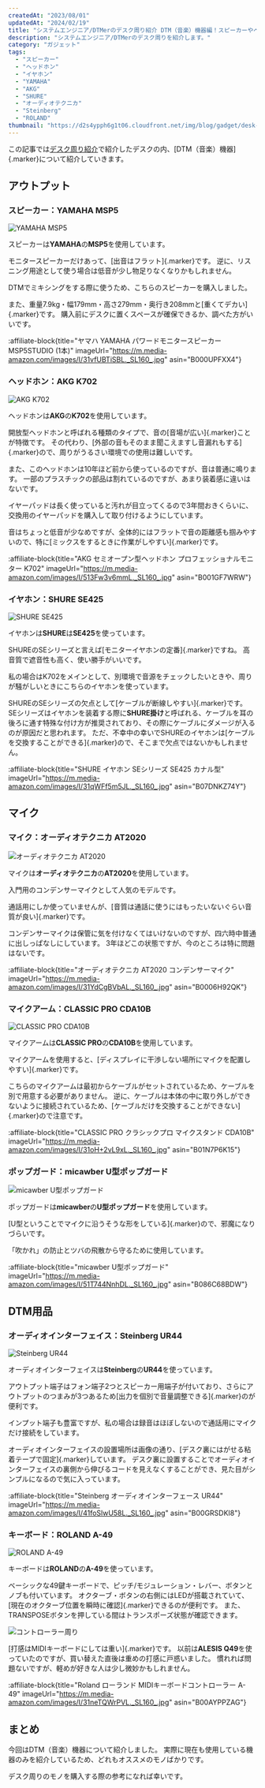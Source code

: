 ```yaml
---
createdAt: "2023/08/01"
updatedAt: "2024/02/19"
title: "システムエンジニア/DTMerのデスク周り紹介 DTM（音楽）機器編！スピーカーやヘッドホンについてまとめてみた"
description: "システムエンジニア/DTMerのデスク周りを紹介します。"
category: "ガジェット"
tags:
  - "スピーカー"
  - "ヘッドホン"
  - "イヤホン"
  - "YAMAHA"
  - "AKG"
  - "SHURE"
  - "オーディオテクニカ"
  - "Steinberg"
  - "ROLAND"
thumbnail: "https://d2s4ypph6g1t06.cloudfront.net/img/blog/gadget/desk-tour-dtm/a49-2.jpg"
---
```


この記事では[デスク周り紹介](/blog/gadget/desk-tour)で紹介したデスクの内、[DTM（音楽）機器]{.marker}について紹介していきます。

## アウトプット

### スピーカー：YAMAHA MSP5

![YAMAHA MSP5](https://d2s4ypph6g1t06.cloudfront.net/img/blog/gadget/desk-tour-dtm/msp5.jpg)

スピーカーは**YAMAHA**の**MSP5**を使用しています。

モニタースピーカーだけあって、[出音はフラット]{.marker}です。
逆に、リスニング用途として使う場合は低音が少し物足りなくなりかもしれません。

DTMでミキシングをする際に使うため、こちらのスピーカーを購入しました。

また、重量7.9kg・幅179mm・高さ279mm・奥行き208mmと[重くてデカい]{.marker}です。
購入前にデスクに置くスペースが確保できるか、調べた方がいいです。

:affiliate-block{title="ヤマハ YAMAHA パワードモニタースピーカーMSP5STUDIO (1本)" imageUrl="https://m.media-amazon.com/images/I/31vfUBTiSBL._SL160_.jpg" asin="B000UPFXX4"}

### ヘッドホン：AKG K702

![AKG K702](https://d2s4ypph6g1t06.cloudfront.net/img/blog/gadget/desk-tour-dtm/k702.jpg)

ヘッドホンは**AKG**の**K702**を使用しています。

開放型ヘッドホンと呼ばれる種類のタイプで、音の[音場が広い]{.marker}ことが特徴です。
その代わり、[外部の音もそのまま聞こえますし音漏れもする]{.marker}ので、周りがうるさい環境での使用は難しいです。

また、このヘッドホンは10年ほど前から使っているのですが、音は普通に鳴ります。
一部のプラスチックの部品は割れているのですが、あまり装着感に違いはないです。

イヤーパッドは長く使っていると汚れが目立ってくるので3年間おきくらいに、交換用のイヤーパッドを購入して取り付けるようにしています。

音はちょっと低音が少なめですが、全体的にはフラットで音の距離感も掴みやすいので、特に[ミックスをするときに作業がしやすい]{.marker}です。

:affiliate-block{title="AKG セミオープン型ヘッドホン プロフェッショナルモニター K702" imageUrl="https://m.media-amazon.com/images/I/513Fw3v6mmL._SL160_.jpg" asin="B001GF7WRW"}

### イヤホン：SHURE SE425

![SHURE SE425](https://d2s4ypph6g1t06.cloudfront.net/img/blog/gadget/desk-tour-dtm/se425.jpg)

イヤホンは**SHURE**は**SE425**を使っています。

SHUREのSEシリーズと言えば[モニターイヤホンの定番]{.marker}ですね。
高音質で遮音性も高く、使い勝手がいいです。

私の場合はK702をメインとして、別環境で音源をチェックしたいときや、周りが騒がしいときにこちらのイヤホンを使っています。

SHUREのSEシリーズの欠点として[ケーブルが断線しやすい]{.marker}です。
SEシリーズはイヤホンを装着する際に**SHURE掛け**と呼ばれる、ケーブルを耳の後ろに通す特殊な付け方が推奨されており、その際にケーブルにダメージが入るのが原因だと思われます。
ただ、不幸中の幸いでSHUREのイヤホンは[ケーブルを交換することができる]{.marker}ので、そこまで欠点ではないかもしれません。

:affiliate-block{title="SHURE イヤホン SEシリーズ SE425 カナル型" imageUrl="https://m.media-amazon.com/images/I/31qWFf5m5JL._SL160_.jpg" asin="B07DNKZ74Y"}

## マイク

### マイク：オーディオテクニカ AT2020

![オーディオテクニカ AT2020](https://d2s4ypph6g1t06.cloudfront.net/img/blog/gadget/desk-tour-dtm/at2020.jpg)

マイクは**オーディオテクニカ**の**AT2020**を使用しています。

入門用のコンデンサーマイクとして人気のモデルです。

通話用にしか使っていませんが、[音質は通話に使うにはもったいないぐらい音質が良い]{.marker}です。

コンデンサーマイクは保管に気を付けなくてはいけないのですが、四六時中普通に出しっぱなしにしています。
3年ほどこの状態ですが、今のところは特に問題はないです。

:affiliate-block{title="オーディオテクニカ AT2020 コンデンサーマイク" imageUrl="https://m.media-amazon.com/images/I/31YdCgBVbAL._SL160_.jpg" asin="B0006H92QK"}

### マイクアーム：CLASSIC PRO CDA10B

![CLASSIC PRO CDA10B](https://d2s4ypph6g1t06.cloudfront.net/img/blog/gadget/desk-tour-dtm/mic-arm.jpg)

マイクアームは**CLASSIC PRO**の**CDA10B**を使用しています。

マイクアームを使用すると、[ディスプレイに干渉しない場所にマイクを配置しやすい]{.marker}です。

こちらのマイクアームは最初からケーブルがセットされているため、ケーブルを別で用意する必要がありません。
逆に、ケーブルは本体の中に取り外しができないように接続されているため、[ケーブルだけを交換することができない]{.marker}ので注意です。

:affiliate-block{title="CLASSIC PRO クラシックプロ マイクスタンド CDA10B" imageUrl="https://m.media-amazon.com/images/I/31oH+2vL9xL._SL160_.jpg" asin="B01N7P6K15"}

### ポップガード：micawber U型ポップガード

![micawber U型ポップガード](https://d2s4ypph6g1t06.cloudfront.net/img/blog/gadget/desk-tour-dtm/pop-guard.jpg)

ポップガードは**micawber**の**U型ポップガード**を使用しています。

[U型ということでマイクに沿うそうな形をしている]{.marker}ので、邪魔になりづらいです。

「吹かれ」の防止とツバの飛散から守るために使用しています。

:affiliate-block{title="micawber U型ポップガード" imageUrl="https://m.media-amazon.com/images/I/51T744NnhDL._SL160_.jpg" asin="B086C68BDW"}

## DTM用品

### オーディオインターフェイス：Steinberg UR44

![Steinberg UR44](https://d2s4ypph6g1t06.cloudfront.net/img/blog/gadget/desk-tour-dtm/ur44.jpg)

オーディオインターフェイスは**Steinberg**の**UR44**を使っています。

アウトプット端子はフォン端子2つとスピーカー用端子が付いており、さらにアウトプットのつまみが3つあるため[出力を個別で音量調整できる]{.marker}のが便利です。

インプット端子も豊富ですが、私の場合は録音はほぼしないので通話用にマイクだけ接続をしています。

オーディオインターフェイスの設置場所は画像の通り、[デスク裏にはがせる粘着テープで固定]{.marker}しています。
デスク裏に設置することでオーディオインターフェイスの裏側から伸びるコードを見えなくすることができ、見た目がシンプルになるので気に入っています。

:affiliate-block{title="Steinberg オーディオインターフェース UR44" imageUrl="https://m.media-amazon.com/images/I/41foSlwU58L._SL160_.jpg" asin="B00GRSDKI8"}

### キーボード：ROLAND A-49

![ROLAND A-49](https://d2s4ypph6g1t06.cloudfront.net/img/blog/gadget/desk-tour-dtm/a49.jpg)

キーボードは**ROLAND**の**A-49**を使っています。

ベーシックな49鍵キーボードで、ピッチ/モジュレーション・レバー、ボタンとノブも付いています。
オクターブ・ボタンの右側にはLEDが搭載されていて、[現在のオクターブ位置を瞬時に確認]{.marker}できるのが便利です。
また、TRANSPOSEボタンを押している間はトランスポーズ状態が確認できます。

![コントローラー周り](https://d2s4ypph6g1t06.cloudfront.net/img/blog/gadget/desk-tour-dtm/a49-2.jpg)

[打感はMIDIキーボードにしては重い]{.marker}です。
以前は**ALESIS Q49**を使っていたのですが、買い替えた直後は重めの打感に戸惑いました。
慣れれば問題ないですが、軽めが好きな人は少し微妙かもしれません。

:affiliate-block{title="Roland ローランド MIDIキーボードコントローラー A-49" imageUrl="https://m.media-amazon.com/images/I/31neTQWrPVL._SL160_.jpg" asin="B00AYPPZAG"}

## まとめ

今回はDTM（音楽）機器について紹介しました。
実際に現在も使用している機器のみを紹介しているため、どれもオススメのモノばかりです。

デスク周りのモノを購入する際の参考になれば幸いです。
